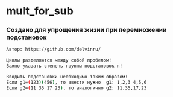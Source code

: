 # mult_for_sub
### Создано для упрощения жизни при перемножении подстановок

```bash
Автор: https://github.com/delvinru/

Циклы разделяются между собой пробелом!
Важно указать степень группы подстановок n!

Вводить подстановки необходимо таким образом:
Если g1=(123)(456), то ввести нужно  g1: 1,2,3 4,5,6
Если g2=(11 35 17 23), то аналогично g2: 11,35,17,23
```
